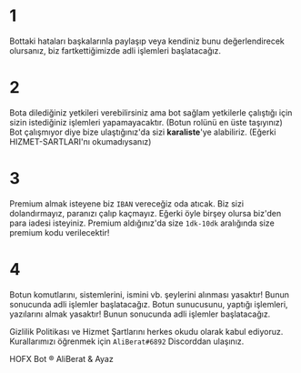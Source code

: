 # 1
Bottaki hataları başkalarınla paylaşıp veya kendiniz bunu değerlendirecek olursanız, biz fartkettiğimizde adli işlemleri başlatacağız.

# 2
Bota dilediğiniz yetkileri verebilirsiniz ama bot sağlam yetkilerle çalıştığı için sizin istediğiniz işlemleri yapamayacaktır. (Botun rolünü en üste taşıyınız)
Bot çalışmıyor diye bize ulaştığınız'da sizi **karaliste**'ye alabiliriz. (Eğerki HIZMET-SARTLARI'nı okumadıysanız)

# 3
Premium almak isteyene biz `IBAN` vereceğiz oda atıcak. Biz sizi dolandırmayız, paranızı çalıp kaçmayız. Eğerki öyle birşey olursa biz'den para iadesi isteyiniz.
Premium aldığınız'da size `1dk-10dk` aralığında size premium kodu verilecektir!

# 4
Botun komutlarını, sistemlerini, ismini vb. şeylerini alınması yasaktır! Bunun sonucunda adli işlemler başlatacağız.
Botun sunucusunu, yaptığı işlemleri, yazılarını almak yasaktır! Bunun sonucunda adli işlemler başlatacağız.


Gizlilik Politikası ve Hizmet Şartlarını herkes okudu olarak kabul ediyoruz. Kurallarımızı öğrenmek için `AliBerat#6892` Discorddan ulaşınız.

HOFX Bot ® AliBerat & Ayaz
